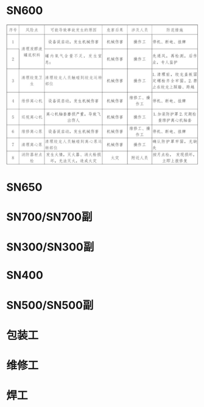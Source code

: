 # SN600

![图片alt](lxfl.jpg)

# SN650


# SN700/SN700副


# SN300/SN300副


# SN400


# SN500/SN500副


# 包装工


# 维修工


# 焊工


